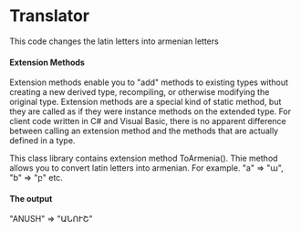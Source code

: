 # Translator
This code changes the latin letters into armenian letters


#### Extension Methods

Extension methods enable you to "add" methods to existing types without creating a new derived type, recompiling, or otherwise modifying the original type. Extension methods are a special kind of static method, but they are called as if they were instance methods on the extended type. For client code written in C# and Visual Basic, there is no apparent difference between calling an extension method and the methods that are actually defined in a type.

This class library contains extension method ToArmenia(). Thie method allows you to convert latin letters into armenian. For example.
"a" => "ա",
"b" => "բ" etc.

#### The output

"ANUSH" => "ԱՆՈՒՇ"

